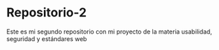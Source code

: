 # Repositorio-2
Este es mi segundo repositorio con mi proyecto de la materia usabilidad, seguridad y estándares web
